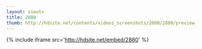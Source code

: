 ```yaml
---
layout: sieutv
title: 2880
thumb: http://hdsite.net/contents/videos_screenshots/2000/2880/preview_360p.mp4.jpg
---
```

{% include iframe src='http://hdsite.net/embed/2880' %}
 
